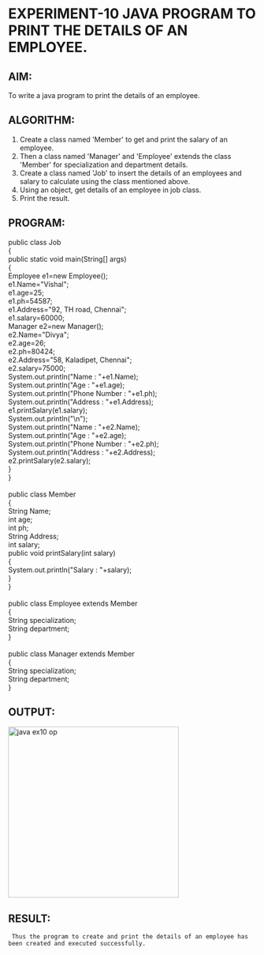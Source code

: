 # EXPERIMENT-10 JAVA PROGRAM TO PRINT THE DETAILS OF AN EMPLOYEE.

## AIM:
   To write a java program to print the details of an employee.
   
## ALGORITHM:
   1. Create a class named 'Member' to get and print the salary of an employee.
   2. Then a class named 'Manager' and 'Employee' extends the class 'Member' for specialization and department details.
   3. Create a class named 'Job' to insert the details of an employees and salary to calculate using the class mentioned above.
   4. Using an object, get details of an employee in job class.
   5. Print the result.


## PROGRAM:

   public class Job<br>
   {<br>
    public static void main(String[] args)<br>
    {<br>
        Employee e1=new Employee();<br>
        e1.Name="Vishal";<br>
        e1.age=25;<br>
        e1.ph=54587;<br>
        e1.Address="92, TH road, Chennai";<br>
        e1.salary=60000;<br>
        Manager e2=new Manager();<br>
        e2.Name="Divya";<br>
        e2.age=26;<br>
        e2.ph=80424;<br>
        e2.Address="58, Kaladipet, Chennai";<br>
        e2.salary=75000;<br>
        System.out.println("Name : "+e1.Name);<br>
        System.out.println("Age : "+e1.age);<br>
        System.out.println("Phone Number : "+e1.ph);<br>
        System.out.println("Address : "+e1.Address);<br>
        e1.printSalary(e1.salary);<br>
        System.out.println("\n");<br>
        System.out.println("Name : "+e2.Name);<br>
        System.out.println("Age : "+e2.age);<br>
        System.out.println("Phone Number : "+e2.ph);<br>
        System.out.println("Address : "+e2.Address);<br>
        e2.printSalary(e2.salary);<br>
    }<br>
   }<br><br>
  public class Member<br>
  {<br>
    String Name;<br>
    int age;<br>
    int ph;<br>
    String Address;<br>
    int salary;<br>
    public void printSalary(int salary)<br>
    {<br>
        System.out.println("Salary : "+salary);<br>
    }<br>
  }<br><br>
  public class Employee extends Member<br>
  {<br>
    String specialization;<br>
    String department;<br>
  }<br><br>
  public class Manager extends Member<br>
  {<br>
    String specialization;<br>
    String department;<br>
  }<br>
  
  ## OUTPUT:
<img width="346" alt="java ex10 op" src="https://github.com/divvisha/INSERT-ELEMENT-INTO-ARRAY/assets/127508123/7234d809-59bc-4565-b1d4-77b580da2137">


  ## RESULT:
     Thus the program to create and print the details of an employee has been created and executed successfully.
